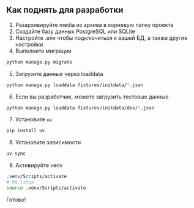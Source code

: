 ## Как поднять для разработки
1. Разархивируйте media из архива в корневую папку проекта
2. Создайте базу данных PostgreSQL или SQLite
3. Настройте .env чтобы подключиться к вашей БД, а также другие настройки
4. Выполните миграции
```bash
python manage.py migrate
```
5. Загрузите данные через loaddata
```bash
python manage.py loaddata fixtures/initdata/*.json
```
6. Если вы разработчик, можете загрузить тестовые данные
```bash
python manage.py loaddata fixtures/initdata/dev/*.json
```
7. Установите `uv`
```bash
pip install uv
```
8. Установите зависимости
```bash
uv sync
```
9. Активируйте venv
```bash
.venv/Scripts/activate
# На linux
source .venv/Scripts/activate
```
Готово!
